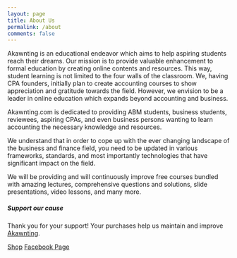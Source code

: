 ```yaml
---
layout: page
title: About Us
permalink: /about
comments: false
---
```


<div class="row justify-content-between">
<div class="col-md-8 pr-5">

<p>Akawnting is an educational endeavor which aims to help aspiring students reach their dreams. Our mission is to provide valuable enhancement to formal education by creating online contents and resources. This way, student learning is not limited to the four walls of the classroom. We, having CPA founders, initially plan to create accounting courses to show appreciation and gratitude towards the field. However, we envision to be a leader in online education which expands beyond accounting and business.</p>
<p>Akawnting.com is dedicated to providing ABM students, business students, reviewees, aspiring CPAs, and even business persons wanting to learn accounting the necessary knowledge and resources.</p>
<p>We understand that in order to cope up with the ever changing landscape of the business and finance field, you need to be updated in various frameworks, standards, and most importantly technologies that have significant impact on the field.</p>
<p>We will be providing and will continuously improve free courses bundled with amazing lectures, comprehensive questions and solutions, slide presentations, video lessons, and many more.</p>

</div>

<div class="col-md-4">

<div class="sticky-top sticky-top-80">
<h5>Support our cause</h5>

<p>Thank you for your support! Your purchases help us maintain and improve <a target="_blank" href="https://akawnting.com">Akawnting</a>.</p>

<a target="_blank" href="https://shop.akawnting.com" class="btn btn-danger">Shop</a> <a target="_blank" href="https://facebook.com/akawntingpage" class="btn btn-warning">Facebook Page</a>

</div>
</div>
</div>
